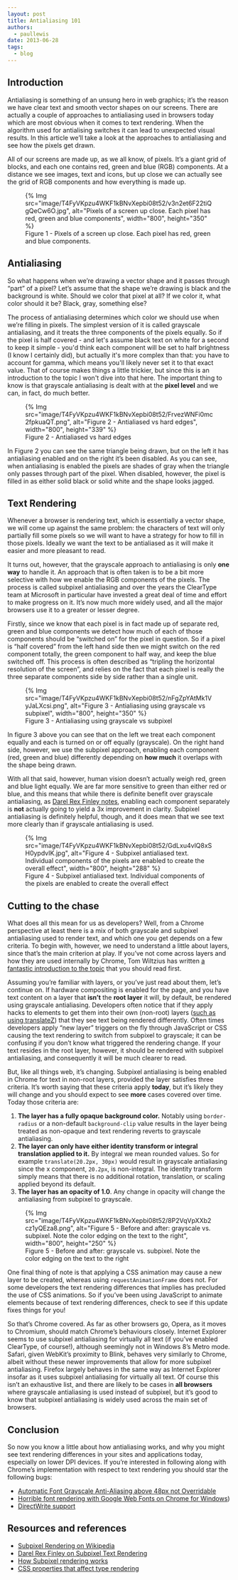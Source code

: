 ```yaml
---
layout: post
title: Antialiasing 101
authors:
  - paullewis
date: 2013-06-28
tags:
  - blog
---
```


## Introduction

Antialiasing is something of an unsung hero in web graphics; it’s the reason we have clear text and smooth vector shapes on our screens. There are actually a couple of approaches to antialiasing used in browsers today which are most obvious when it comes to text rendering. When the algorithm used for antialising switches it can lead to unexpected visual results. In this article we’ll take a look at the approaches to antialiasing and see how the pixels get drawn.

All of our screens are made up, as we all know, of pixels. It’s a giant grid of blocks, and each one contains red, green and blue (RGB) components. At a distance we see images, text and icons, but up close we can actually see the grid of RGB components and how everything is made up.

<figure>
  {% Img src="image/T4FyVKpzu4WKF1kBNvXepbi08t52/v3n2et6F22tiQgQeCw6O.jpg", alt="Pixels of a screen up close. Each pixel has red, green and blue components", width="800", height="350" %}
  <figcaption>
    Figure 1 - Pixels of a screen up close. Each pixel has red, green and blue components.
  </figcaption>
</figure>

## Antialiasing

So what happens when we’re drawing a vector shape and it passes through “part” of a pixel? Let’s assume that the shape we’re drawing is black and the background is white. Should we color that pixel at all? If we color it, what color should it be? Black, gray, something else?

The process of antialiasing determines which color we should use when we’re filling in pixels. The simplest version of it is called grayscale antialiasing, and it treats the three components of the pixels equally. So if the pixel is half covered  -  and let's assume black text on white for a second to keep it simple  -  you'd think each component will be set to half brightness (I know I certainly did), but actually it's more complex than that: you have to account for gamma, which means you'll likely never set it to that exact value. That of course makes things a little trickier, but since this is an introduction to the topic I won't dive into that here. The important thing to know is that grayscale antialiasing is dealt with at the __pixel level__ and we can, in fact, do much better.

<figure>
  {% Img src="image/T4FyVKpzu4WKF1kBNvXepbi08t52/FrvezWNFi0mc2fpkuaQT.png", alt="Figure 2 - Antialiased vs hard edges", width="800", height="339" %}
  <figcaption>
    Figure 2 - Antialiased vs hard edges
  </figcaption>
</figure>

In Figure 2 you can see the same triangle being drawn, but on the left it has antialiasing enabled and on the right it’s been disabled. As you can see, when antialiasing is enabled the pixels are shades of gray when the triangle only passes through part of the pixel. When disabled, however, the pixel is filled in as either solid black or solid white and the shape looks jagged.

## Text Rendering

Whenever a browser is rendering text, which is essentially a vector shape, we will come up against the same problem: the characters of text will only partially fill some pixels so we will want to have a strategy for how to fill in those pixels. Ideally we want the text to be antialiased as it will make it easier and more pleasant to read.

It turns out, however, that the grayscale approach to antialiasing is only __one way__ to handle it. An approach that is often taken is to be a bit more selective with how we enable the RGB components of the pixels. The process is called subpixel antialiasing and over the years the ClearType team at Microsoft in particular have invested a great deal of time and effort to make progress on it. It’s now much more widely used, and all the major browsers use it to a greater or lesser degree.

Firstly, since we know that each pixel is in fact made up of separate red, green and blue components we detect how much of each of those components should be “switched on” for the pixel in question. So if a pixel is “half covered” from the left hand side then we might switch on the red component totally, the green component to half way, and keep the blue switched off. This process is often described as “tripling the horizontal resolution of the screen”, and relies on the fact that each pixel is really the three separate components side by side rather than a single unit.

<figure>
  {% Img src="image/T4FyVKpzu4WKF1kBNvXepbi08t52/nFgZpYAtMk1VyJaLXcsi.png", alt="Figure 3 - Antialiasing using grayscale vs subpixel", width="800", height="350" %}
  <figcaption>
    Figure 3 - Antialiasing using grayscale vs subpixel
  </figcaption>
</figure>

In figure 3 above you can see that on the left we treat each component equally and each is turned on or off equally (grayscale). On the right hand side, however, we use the subpixel approach, enabling each component (red, green and blue) differently depending on __how much__ it overlaps with the shape being drawn.

With all that said, however, human vision doesn’t actually weigh red, green and blue light equally. We are far more sensitive to green than either red or blue, and this means that while there is definite benefit over grayscale antialiasing, as [Darel Rex Finley notes](http://alienryderflex.com/sub_pixel/), enabling each component separately is __not__ actually going to yield a 3x improvement in clarity. Subpixel antialiasing is definitely helpful, though, and it does mean that we see text more clearly than if grayscale antialiasing is used.

<figure>
  {% Img src="image/T4FyVKpzu4WKF1kBNvXepbi08t52/GdLxu4vlQ8xSH0ypdvIK.jpg", alt="Figure 4 - Subpixel antialiased text. Individual components of the pixels are enabled to create the overall effect", width="800", height="288" %}
  <figcaption>
    Figure 4 - Subpixel antialiased text. Individual components of the pixels are enabled to create the overall effect
  </figcaption>
</figure>

## Cutting to the chase

What does all this mean for us as developers? Well, from a Chrome perspective at least there is a mix of both grayscale and subpixel antialiasing used to render text, and which one you get depends on a few criteria. To begin with, however, we need to understand a little about layers, since that’s the main criterion at play. If you’ve not come across layers and how they are used internally by Chrome, Tom Wiltzius has written [a fantastic introduction to the topic](http://www.html5rocks.com/en/tutorials/speed/layers/) that you should read first.

Assuming you’re familiar with layers, or you’ve just read about them, let’s continue on. If hardware compositing is enabled for the page, and you have text content on a layer that __isn’t__ the **root layer** it will, by default, be rendered using grayscale antialiasing. Developers often notice that if they apply hacks to elements to get them into their own (non-root) layers ([such as using translateZ](http://aerotwist.com/blog/on-translate3d-and-layer-creation-hacks/)) that they see text being rendered differently. Often times developers apply “new layer” triggers on the fly through JavaScript or CSS causing the text rendering to switch from subpixel to grayscale; it can be confusing if you don’t know what triggered the rendering change. If your text resides in the root layer, however, it should be rendered with subpixel antialiasing, and consequently it will be much clearer to read.

But, like all things web, it’s changing. Subpixel antialiasing is being enabled in Chrome for text in non-root layers, provided the layer satisfies three criteria. It’s worth saying that these criteria apply __today__, but it’s likely they will change and you should expect to see __more__ cases covered over time. Today those criteria are:


1. **The layer has a fully opaque background color.** Notably using `border-radius` or a non-default `background-clip` value results in the layer being treated as non-opaque and text rendering reverts to grayscale antialiasing.
1. **The layer can only have either identity transform or integral translation applied to it.** By integral we mean rounded values. So for example `translate(20.2px, 30px)` would result in grayscale antialiasing since the x component, `20.2px`, is non-integral. The identity transform simply means that there is no additional rotation, translation, or scaling applied beyond its default.
1. **The layer has an opacity of 1.0**. Any change in opacity will change the antialiasing from subpixel to grayscale.

<figure>
  {% Img src="image/T4FyVKpzu4WKF1kBNvXepbi08t52/8P2VqVpXXb2cz1yQEza8.png", alt="Figure 5 - Before and after: grayscale vs. subpixel. Note the
    color edging on the text to the right", width="800", height="250" %}
  <figcaption>
    Figure 5 - Before and after: grayscale vs. subpixel. Note the
    color edging on the text to the right
  </figcaption>
</figure>

One final thing of note is that applying a CSS animation may cause a new layer to be created, whereas using `requestAnimationFrame` does not. For some developers the text rendering differences that implies has precluded the use of CSS animations. So if you’ve been using JavaScript to animate elements because of text rendering differences, check to see if this update fixes things for you!

So that’s Chrome covered. As far as other browsers go, Opera, as it moves to Chromium, should match Chrome’s behaviours closely. Internet Explorer seems to use subpixel antialiasing for virtually all text (if you’ve enabled ClearType, of course!), although seemingly not in Windows 8’s Metro mode. Safari, given WebKit’s proximity to Blink, behaves very similarly to Chrome, albeit without these newer improvements that allow for more subpixel antialiasing. Firefox largely behaves in the same way as Internet Explorer insofar as it uses subpixel antialiasing for virtually all text. Of course this isn’t an exhaustive list, and there are likely to be cases in __all browsers__ where grayscale antialiasing is used instead of subpixel, but it’s good to know that subpixel antialiasing is widely used across the main set of browsers.

## Conclusion

So now you know a little about how antialiasing works, and why you might see text rendering differences in your sites and applications today, especially on lower DPI devices. If you’re interested in following along with Chrome’s implementation with respect to text rendering you should star the following bugs:

- [Automatic Font Grayscale Anti-Aliasing above 48px not Overridable](https://crbug.com/167131)
- [Horrible font rendering with Google Web Fonts on Chrome for Windows](https://crbug.com/137692))
- [DirectWrite support](https://crbug.com/25541)

## Resources and references

- [Subpixel Rendering on Wikipedia](http://en.wikipedia.org/wiki/Subpixel_rendering)
- [Darel Rex Finley on Subpixel Text Rendering](http://alienryderflex.com/sub_pixel/)
- [How Subpixel rendering works](http://www.grc.com/ctwhat.htm)
- [CSS properties that affect type rendering](http://blog.typekit.com/category/type-rendering/)

